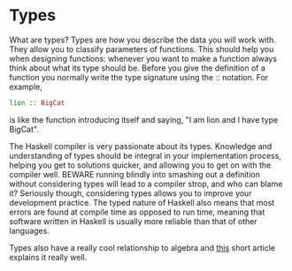 # Types

What are types? Types are how you describe the data you will work with. They allow you to classify parameters of functions. This should help you when designing functions: whenever you want to make a function always think about what its type should be. Before you give the definition of a function you normally write the type signature using the :: notation. For example,

```haskell
lion :: BigCat
```

is like the function introducing itself and saying, "I am lion and I have type BigCat".

The Haskell compiler is very passionate about its types. Knowledge and understanding of types should be integral in your implementation process, helping you get to solutions quicker, and allowing you to get on with the compiler well. BEWARE running blindly into smashing out a definition without considering types will lead to a compiler strop, and who can blame it? Seriously though, considering types allows you to improve your development practice. The typed nature of Haskell also means that most errors are found at compile time as opposed to run time, meaning that software written in Haskell is usually more reliable than that of other languages.

Types also have a really cool relationship to algebra and [this](https://codewords.recurse.com/issues/three/algebra-and-calculus-of-algebraic-data-types) short article explains it really well.

